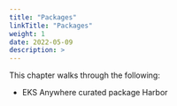 ```yaml
---
title: "Packages"
linkTitle: "Packages"
weight: 1
date: 2022-05-09
description: >  
---
```


This chapter walks through the following:

* EKS Anywhere curated package Harbor
